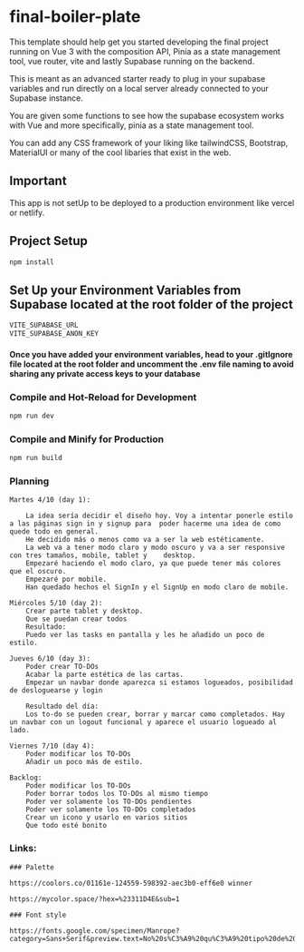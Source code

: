 # final-boiler-plate

This template should help get you started developing the final project running on Vue 3 with the composition API, Pinia as a state management tool, vue router, vite and lastly Supabase running on the backend.

This is meant as an advanced starter ready to plug in your supabase variables and run directly on a local server already connected to your Supabase instance.

You are given some functions to see how the supabase ecosystem works with Vue and more specifically, pinia as a state management tool.

You can add any CSS framework of your liking like tailwindCSS, Bootstrap, MaterialUI or many of the cool libaries that exist in the web.

## Important

This app is not setUp to be deployed to a production environment like vercel or netlify.

## Project Setup

```sh
npm install
```

## Set Up your Environment Variables from Supabase located at the root folder of the project

```sh
VITE_SUPABASE_URL
VITE_SUPABASE_ANON_KEY
```

#### Once you have added your environment variables, head to your .gitIgnore file located at the root folder and uncomment the .env file naming to avoid sharing any private access keys to your database

### Compile and Hot-Reload for Development

```sh
npm run dev
```

### Compile and Minify for Production

```sh
npm run build
```

### Planning

    Martes 4/10 (day 1):

        La idea sería decidir el diseño hoy. Voy a intentar ponerle estilo a las páginas sign in y signup para  poder hacerme una idea de como quede todo en general.
        He decidido más o menos como va a ser la web estéticamente.
        La web va a tener modo claro y modo oscuro y va a ser responsive con tres tamaños, mobile, tablet y    desktop.
        Empezaré haciendo el modo claro, ya que puede tener más colores que el oscuro.
        Empezaré por mobile.
        Han quedado hechos el SignIn y el SignUp en modo claro de mobile.

    Miércoles 5/10 (day 2):
        Crear parte tablet y desktop.
        Que se puedan crear todos
        Resultado:
        Puedo ver las tasks en pantalla y les he añadido un poco de estilo.

    Jueves 6/10 (day 3):
        Poder crear TO-DOs
        Acabar la parte estética de las cartas.
        Empezar un navbar donde aparezca si estamos logueados, posibilidad de desloguearse y login

        Resultado del día:
        Los to-do se pueden crear, borrar y marcar como completados. Hay un navbar con un logout funcional y aparece el usuario logueado al lado.

    Viernes 7/10 (day 4):
        Poder modificar los TO-DOs
        Añadir un poco más de estilo.

    Backlog:
        Poder modificar los TO-DOs
        Poder borrar todos los TO-DOs al mismo tiempo
        Poder ver solamente los TO-DOs pendientes
        Poder ver solamente los TO-DOs completados
        Crear un icono y usarlo en varios sitios
        Que todo esté bonito

### Links:

    ### Palette

    https://coolors.co/01161e-124559-598392-aec3b0-eff6e0 winner

    https://mycolor.space/?hex=%23311D4E&sub=1

    ### Font style

    https://fonts.google.com/specimen/Manrope?category=Sans+Serif&preview.text=No%20s%C3%A9%20qu%C3%A9%20tipo%20de%20letra%20quiero,%20a%20ver%20como%20quedan%20escritas%20varias%20l%C3%ADneas,%20con%20palabras%20con%20t%C3%ADldes,%20en%20catal%C3%A1n%20Con%20May%C3%BAsculas,%20etc.&preview.text_type=custom
